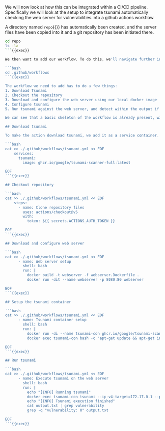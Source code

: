 We will now look at how this can be integrated within a CI/CD pipeline. Specifically we will look at the setup to integrate tsunami automatically checking the web server for vulnerabilities into a github actions workflow. 

A directory named `repo`{{}} has automatically been created, and the server files have been copied into it and a git repository has been initiated there. 

```bash
cd repo
ls -la
```{{exec}}

We then want to add our workflow. To do this, we'll navigate further into the .github/workflows directory.

```bash
cd .github/workflows
```{{exec}}

The workflow we need to add has to do a few things:
1. Download Tsunami
2. Checkout the repository
3. Download and configure the web server using our local docker image
4. Configure tsunami
5. Run tsunami against the web server, and detect within the output if there are any vulnerabilities

We can see that a basic skeleton of the workflow is already present, with a name, and is set to trigger on pushing to main. This can be changed so that the action is run more often or in different circumstances if desired.

## Download tsunami

To make the action download tsunami, we add it as a service container. This will include the container within the current job. We do this using the code below. Click on it to add it to the workflow.

```bash
cat >> ./.github/workflows/tsunami.yml << EOF
    services:
      tsunami:
        image: ghcr.io/google/tsunami-scanner-full:latest

EOF
```{{exec}}

## Checkout repository

```bash
cat >> ./.github/workflows/tsunami.yml << EOF
    steps:
      - name: Clone repository files
        uses: actions/checkout@v5
        with:
          token: ${{ secrets.ACTIONS_AUTH_TOKEN }}

EOF
```{{exec}}

## Download and configure web server

```bash
cat >> ./.github/workflows/tsunami.yml << EOF
      - name: Web server setup
        shell: bash
        run: | 
          docker build -t webserver -f webserver.Dockerfile .
          docker run -dit --name webserver -p 8080:80 webserver

EOF
```{{exec}}

## Setup the tsunami container

```bash
cat >> ./.github/workflows/tsunami.yml << EOF
      - name: Tsunami container setup
        shell: bash
        run: |
          docker run -di --name tsunami-con ghcr.io/google/tsunami-scanner-full:latest
          docker exec tsunami-con bash -c "apt-get update && apt-get install -y nmap"

EOF
```{{exec}}

## Run tsunami

```bash
cat >> ./.github/workflows/tsunami.yml << EOF
      - name: Execute tsunami on the web server
        shell: bash
        run: |
          echo "[INFO] Running tsunami"
          docker exec tsunami-con tsunami --ip-v4-target=172.17.0.1 --port-ranges-target=8080 --detectors-include="ApacheHttpServerCVE202141773VulnDetector" 2> output.txt
          echo "[INFO] Tsunami execution finished"
          cat output.txt | grep vulnerability
          grep -q "vulnerability: 0" output.txt

EOF
```{{exec}}
